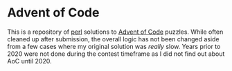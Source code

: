 # Advent of Code

This is a repository of [perl](https://www.perl.org) solutions to [Advent of Code](https://adventofcode.com/) puzzles.
While often cleaned up after submission, the overall logic has not been changed aside from a few cases where my
original solution was _really_ slow. Years prior to 2020 were not done during the contest timeframe as I did not
find out about AoC until 2020.

